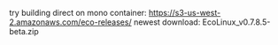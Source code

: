try building direct on mono container:
https://s3-us-west-2.amazonaws.com/eco-releases/
newest download: EcoLinux_v0.7.8.5-beta.zip

